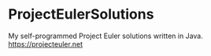# ProjectEulerSolutions
My self-programmed Project Euler solutions written in Java. https://projecteuler.net
